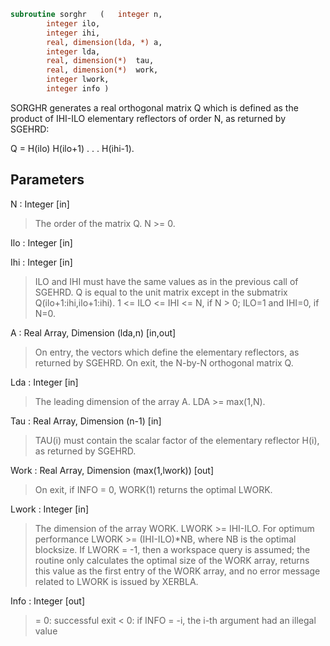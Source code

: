 ```fortran
subroutine sorghr	(	integer	n,
		integer	ilo,
		integer	ihi,
		real, dimension(lda, *)	a,
		integer	lda,
		real, dimension(*)	tau,
		real, dimension(*)	work,
		integer	lwork,
		integer	info )
```

 SORGHR generates a real orthogonal matrix Q which is defined as the
 product of IHI-ILO elementary reflectors of order N, as returned by
 SGEHRD:

 Q = H(ilo) H(ilo+1) . . . H(ihi-1).

## Parameters
N : Integer [in]
> The order of the matrix Q. N >= 0.

Ilo : Integer [in]

Ihi : Integer [in]
> ILO and IHI must have the same values as in the previous call
> of SGEHRD. Q is equal to the unit matrix except in the
> submatrix Q(ilo+1:ihi,ilo+1:ihi).
> 1 <= ILO <= IHI <= N, if N > 0; ILO=1 and IHI=0, if N=0.

A : Real Array, Dimension (lda,n) [in,out]
> On entry, the vectors which define the elementary reflectors,
> as returned by SGEHRD.
> On exit, the N-by-N orthogonal matrix Q.

Lda : Integer [in]
> The leading dimension of the array A. LDA >= max(1,N).

Tau : Real Array, Dimension (n-1) [in]
> TAU(i) must contain the scalar factor of the elementary
> reflector H(i), as returned by SGEHRD.

Work : Real Array, Dimension (max(1,lwork)) [out]
> On exit, if INFO = 0, WORK(1) returns the optimal LWORK.

Lwork : Integer [in]
> The dimension of the array WORK. LWORK >= IHI-ILO.
> For optimum performance LWORK >= (IHI-ILO)*NB, where NB is
> the optimal blocksize.
> If LWORK = -1, then a workspace query is assumed; the routine
> only calculates the optimal size of the WORK array, returns
> this value as the first entry of the WORK array, and no error
> message related to LWORK is issued by XERBLA.

Info : Integer [out]
> = 0:  successful exit
> < 0:  if INFO = -i, the i-th argument had an illegal value

